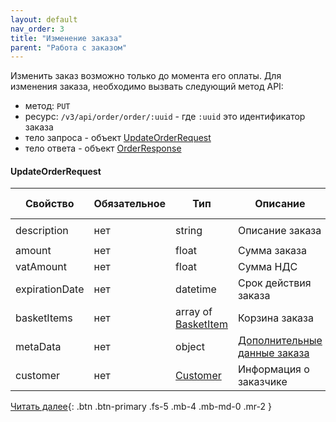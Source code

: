 ```yaml
---
layout: default
nav_order: 3
title: "Изменение заказа"
parent: "Работа с заказом"
---
```


Изменить заказ возможно только до момента его оплаты.
Для изменения заказа, необходимо вызвать следующий метод API:

- метод: `PUT`
- ресурс: `/v3/api/order/order/:uuid` - где `:uuid` это идентификатор заказа 
- тело запроса - объект [UpdateOrderRequest](#updateorderrequest)
- тело ответа - объект [OrderResponse](/docs/order/create/#orderresponse)


#### UpdateOrderRequest

| Свойство        | Обязательное | Тип                                 | Описание                                              | Пример значения
| --------------- | -------------|------------------------------------ | ----------------------------------------------------- | ----------------
| description     | нет          | string                              | Описание заказа                                       | `Оплата номера в отеле`
| amount          | нет          | float                               | Сумма заказа                                          | `19658.45`
| vatAmount       | нет          | float                               | Сумма НДС                                             | `156.56`
| expirationDate  | нет          | datetime                            | Срок действия заказа                                  | `2020-12-22T00:00:00+00:00`
| basketItems     | нет          | array of [BasketItem](/docs/order/create/#basketitem)  | Корзина заказа                     |
| metaData        | нет          | object                              | [Дополнительные данные заказа](/docs/order/metadata/) |
| customer        | нет          | [Customer](/docs/order/create/#customer)               | Информация о заказчике             |


[Читать далее](/docs/order/delete){: .btn .btn-primary .fs-5 .mb-4 .mb-md-0 .mr-2 }
